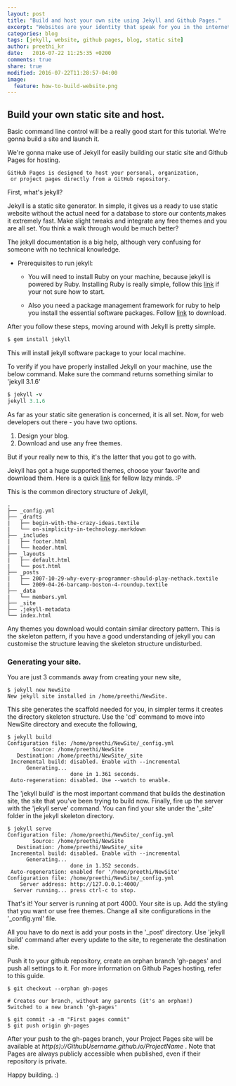 ```yaml
---
layout: post
title: "Build and host your own site using Jekyll and Github Pages."
excerpt: "Websites are your identity that speak for you in the internet, setting them up can cost you much..."
categories: blog
tags: [jekyll, website, github pages, blog, static site]
author: preethi_kr
date:   2016-07-22 11:25:35 +0200
comments: true
share: true
modified: 2016-07-22T11:28:57-04:00
image:
  feature: how-to-build-website.png
---
```


## Build your own static site and host.

Basic command line control will be a really good start for this tutorial. We're gonna build a site and launch it.

We're gonna make use of Jekyll for easily building our static site and Github Pages for hosting. 

	GitHub Pages is designed to host your personal, organization,
	 or project pages directly from a GitHub repository.

First, what's jekyll?

Jekyll is a static site generator. In simple, it gives us a ready to use static website without the actual need for a database to store our contents,makes it extremely fast. Make slight tweaks and integrate any free themes and you are all set. You think a walk through would be much better?

The jekyll documentation is a big help, although very confusing for someone with no technical knowledge.

* Prerequisites to run jekyll: 

	* You will need to install Ruby on your machine, because jekyll is powered by Ruby. Installing Ruby is really simple, follow this <a href="https://www.ruby-lang.org/en/documentation/installation">link</a> if your not sure how to start.

	* Also you need a package management framework for ruby to help you install the essential software packages. Follow <a href="https://rubygems.org/pages/download/">link</a> to download. 

After you follow these steps, moving around with Jekyll is pretty simple.

~~~ ruby
$ gem install jekyll
~~~

This will install jekyll software package to your local machine. 

To verify if you have properly installed Jekyll on your machine, use the below command. Make sure the command returns something similar to 'jekyll 3.1.6'

```ruby
$ jekyll -v
jekyll 3.1.6
```
As far as your static site generation is concerned, it is all set. Now, for web developers out there - you have two options.

1. Design your blog.
2. Download and use any free themes.

But if your really new to this, it's the latter that you got to go with.

Jekyll has got a huge supported themes, choose your favorite and download them. Here is a quick <a href="http://jekyllthemes.org/">link</a> for fellow lazy minds. :P

This is the common directory structure of Jekyll,

	.
	├── _config.yml
	├── _drafts
	|   ├── begin-with-the-crazy-ideas.textile
	|   └── on-simplicity-in-technology.markdown
	├── _includes
	|   ├── footer.html
	|   └── header.html
	├── _layouts
	|   ├── default.html
	|   └── post.html
	├── _posts
	|   ├── 2007-10-29-why-every-programmer-should-play-nethack.textile
	|   └── 2009-04-26-barcamp-boston-4-roundup.textile
	├── _data
	|   └── members.yml
	├── _site
	├── .jekyll-metadata
	└── index.html

Any themes you download would contain similar directory pattern. This is the skeleton pattern, if you have a good understanding of jekyll you can customise the structure leaving the skeleton structure undisturbed.

### Generating your site.

You are just 3 commands away from creating your new site,

	$ jekyll new NewSite
	New jekyll site installed in /home/preethi/NewSite.

This site generates the scaffold needed for you, in simpler terms it creates the directory skeleton structure. Use the 'cd' command to move into NewSite directory and execute the following,

	$ jekyll build
	Configuration file: /home/preethi/NewSite/_config.yml
            Source: /home/preethi/NewSite
       Destination: /home/preethi/NewSite/_site
	 Incremental build: disabled. Enable with --incremental
	      Generating... 
	                    done in 1.361 seconds.
	 Auto-regeneration: disabled. Use --watch to enable.

The 'jekyll build' is the most important command that builds the destination site, the site that you've been trying to build now. Finally, fire up the server with the 'jekyll serve' command. You can find your site under the '_site' folder in the jekyll skeleton directory.

	$ jekyll serve
	Configuration file: /home/preethi/NewSite/_config.yml
            Source: /home/preethi/NewSite
       Destination: /home/preethi/NewSite/_site
	 Incremental build: disabled. Enable with --incremental
	      Generating... 
	                    done in 1.352 seconds.
	 Auto-regeneration: enabled for '/home/preethi/NewSite'
	Configuration file: /home/preethi/NewSite/_config.yml
	    Server address: http://127.0.0.1:4000/
	  Server running... press ctrl-c to stop.

That's it! Your server is running at port 4000. Your site is up. Add the styling that you want or use free themes. Change all site configurations in the '_config.yml' file.

All you have to do next is add your posts in the '_post' directory. Use 'jekyll build' command after every update to the site, to regenerate the destination site.

Push it to your github repository, create an orphan branch 'gh-pages' and push all settings to it. For more information on Github Pages hosting, refer to this guide.

	$ git checkout --orphan gh-pages

	# Creates our branch, without any parents (it's an orphan!)
	Switched to a new branch 'gh-pages'

	$ git commit -a -m "First pages commit"
	$ git push origin gh-pages

After your push to the gh-pages branch, your Project Pages site will be available at *http(s)://GithubUsername.github.io/ProjectName* . Note that Pages are always publicly accessible when published, even if their repository is private.

Happy building. :)
